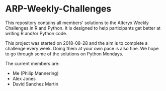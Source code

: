 # ARP-Weekly-Challenges
This repository contains all members' solutions to the Alteryx Weekly Challenges in R and Python. It is designed to help participants get better at writing R and/or Python code.

This project was started on 2018-08-28 and the aim is to complete a challenge every week. Doing them at your own pace is also fine.
We hope to go through some of the solutions on Python Mondays.

The current members are:
- Me (Philip Mannering)
- Alex Jones
- David Sanchez Martin


